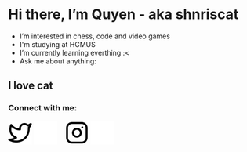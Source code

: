 # Hi there, I’m Quyen - aka shnriscat
- I’m interested in chess, code and video games
- I'm studying at HCMUS
- I’m currently learning everthing :<
- Ask me about anything: 

## I love cat

### Connect with me:

[![website](./img/twitter-light.svg)](https://twitter.com/shnriscat#gh-light-mode-only)
[![website](./img/twitter-dark.svg)](https://twitter.com/shnriscat#gh-dark-mode-only)
&nbsp;&nbsp;
[![website](./img/instagram-light.svg)](https://instagram.com/shnriscat#gh-light-mode-only)
[![website](./img/instagram-dark.svg)](https://instagram.com/shnriscat#gh-dark-mode-only)

[twitter]: https://twitter.com/shnriscat
[instagram]: https://instagram.com/shnriscat
